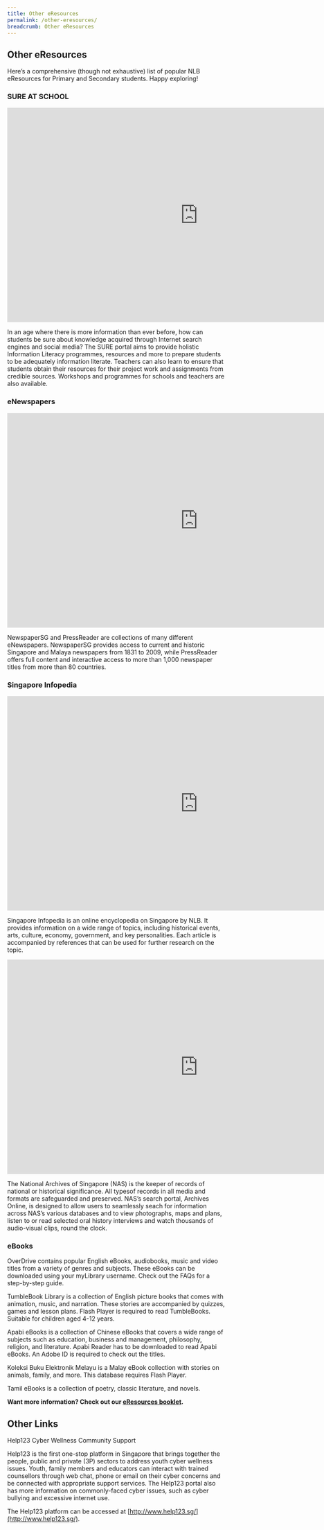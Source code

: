 ```yaml
---
title: Other eResources
permalink: /other-eresources/
breadcrumb: Other eResources
---
```


## **Other eResources**

Here’s a comprehensive (though not exhaustive) list of popular NLB eResources for Primary and Secondary students. Happy exploring!

### SURE AT SCHOOL

<iframe class="center-youtube" width="880" height="495" src="https://www.youtube.com/embed/cyp1QzniYqM" frameborder="0" allow="accelerometer; autoplay; clipboard-write; encrypted-media; gyroscope; picture-in-picture" allowfullscreen></iframe>

In an age where there is more information than ever before, how can students be sure about knowledge acquired through Internet search engines and social media? The SURE portal aims to provide holistic Information Literacy programmes, resources and more to prepare students to be adequately information literate. Teachers can also learn to ensure that students obtain their resources for their project work and assignments from credible sources. Workshops and programmes for schools and teachers are also available.

### eNewspapers

<iframe class="center-youtube" width="880" height="495" src="https://www.youtube.com/embed/9LjwBMyDeJk" frameborder="0" allow="accelerometer; autoplay; clipboard-write; encrypted-media; gyroscope; picture-in-picture" allowfullscreen></iframe>

NewspaperSG and PressReader are collections of many different eNewspapers. NewspaperSG provides access to current and historic Singapore and Malaya newspapers from 1831 to 2009, while PressReader  offers full content and interactive access to more than 1,000 newspaper titles from more than 80 countries.

### Singapore Infopedia

<iframe class="center-youtube" width="880" height="495" src="https://www.youtube.com/embed/sPkNSb3_I9A" frameborder="0" allow="accelerometer; autoplay; clipboard-write; encrypted-media; gyroscope; picture-in-picture" allowfullscreen></iframe>

Singapore Infopedia is an online encyclopedia on Singapore by NLB. It provides information on a wide range of topics, including historical events, arts, culture, economy, government, and key personalities. Each article is accompanied by references that can be used for further research on the topic.

<iframe class="center-youtube" width="880" height="495" src="https://www.youtube.com/embed/9tXzVzZrlEQ" frameborder="0" allow="accelerometer; autoplay; clipboard-write; encrypted-media; gyroscope; picture-in-picture" allowfullscreen></iframe>

The National Archives of Singapore (NAS) is the keeper of records of national or historical significance. All typesof records in all media and formats are safeguarded and preserved. NAS’s search portal, Archives Online, is designed to allow users to seamlessly seach for information across NAS’s various databases and to view photographs, maps and plans, listen to or read selected oral history interviews and watch thousands of audio-visual clips, round the clock.

### eBooks

OverDrive contains popular English eBooks, audiobooks, music and video titles from a variety of genres and subjects. These eBooks can be downloaded using your myLibrary username. Check out the FAQs for a step-by-step guide.

TumbleBook Library is a collection of English picture books that comes with animation, music, and narration. These stories are accompanied by quizzes, games and lesson plans. Flash Player is required to read TumbleBooks. Suitable for children aged 4-12 years.

Apabi eBooks is a collection of Chinese eBooks that covers a wide range of subjects such as education, business and management, philosophy, religion, and literature. Apabi Reader has to be downloaded to read Apabi eBooks. An Adobe ID is required to check out the titles.

Koleksi Buku Elektronik Melayu is a Malay eBook collection with stories on animals, family, and more. This database requires Flash Player.

Tamil eBooks is a collection of poetry, classic literature, and novels.

 

**Want more information? Check out our [eResources booklet](/images/unsorted/hidden/NLB-eResource-Booklet.pdf).**

## **Other Links**

Help123 Cyber Wellness Community Support

Help123 is the first one-stop platform in Singapore that brings together the people, public and private (3P) sectors to address youth cyber wellness issues. Youth, family members and educators can interact with trained counsellors through web chat, phone or email on their cyber concerns and be connected with appropriate support services. The Help123 portal also has more information on commonly-faced cyber issues, such as cyber bullying and excessive internet use.

The Help123 platform can be accessed at [http://www.help123.sg/](http://www.help123.sg/).
